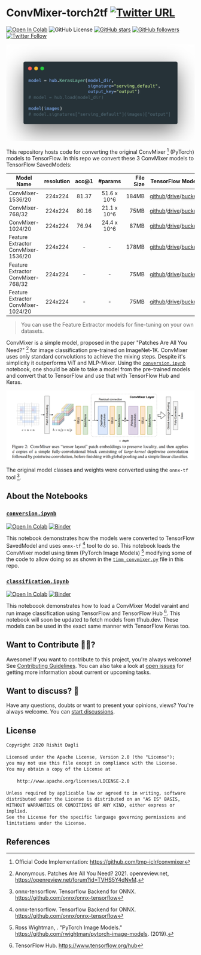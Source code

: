 # ConvMixer-torch2tf [![Twitter URL](https://img.shields.io/twitter/url?style=social&url=https%3A%2F%2Fgithub.com%2FRishit-dagli%2FConvMixer-torch2tf)](https://twitter.com/intent/tweet?text=Wow:&url=https%3A%2F%2Fgithub.com%2FRishit-dagli%2FConvMixer-torch2tf)

[![Open In Colab](https://colab.research.google.com/assets/colab-badge.svg)](https://colab.research.google.com/github/Rishit-dagli/ConvMixer-torch2tf/blob/main/classification.ipynb)
![GitHub License](https://img.shields.io/github/license/Rishit-dagli/ConvMixer-torch2tf)
[![GitHub stars](https://img.shields.io/github/stars/Rishit-dagli/ConvMixer-torch2tf?style=social)](https://github.com/Rishit-dagli/ConvMixer-torch2tf/stargazers)
[![GitHub followers](https://img.shields.io/github/followers/Rishit-dagli?label=Follow&style=social)](https://github.com/Rishit-dagli)
[![Twitter Follow](https://img.shields.io/twitter/follow/rishit_dagli?style=social)](https://twitter.com/intent/follow?screen_name=rishit_dagli)

![](media/example.png)

This repository hosts code for converting the original ConvMixer [^1] (PyTorch) models to TensorFlow. In this repo we convert these 3 ConvMixer models to TensorFlow SavedModels:

| Model Name | resolution | acc@1 | #params | File Size | TensorFlow Model |
|------------|:---:|:---:|:---:|----------:|:--------------:|
| ConvMixer-1536/20 | 224x224 | 81.37 | 51.6 x 10^6 | 184MB | [github](https://github.com/Rishit-dagli/ConvMixer-torch2tf/releases/download/v0.1.0/convmixer_1536_20.tar.gz)/[drive](https://drive.google.com/file/d/1qrzap4vi2KFQTHxf9h_AMbWGvtbP5rIA/view?usp=sharing)/[bucket](https://storage.googleapis.com/convmixer-hubmodels.appspot.com/convmixer_1536_20.tar.gz) |
| ConvMixer-768/32 | 224x224 | 80.16 | 21.1 x 10^6 | 75MB | [github](https://github.com/Rishit-dagli/ConvMixer-torch2tf/releases/download/v0.1.0/convmixer_768_32.tar.gz)/[drive](https://drive.google.com/file/d/1NJgHKjPd3YC8XHypQIs5A05XKd15o0s3/view?usp=sharing)/[bucket](https://storage.googleapis.com/convmixer-hubmodels.appspot.com/convmixer_768_32.tar.gz) |
| ConvMixer-1024/20 | 224x224 | 76.94 | 24.4 x 10^6 | 87MB | [github](https://github.com/Rishit-dagli/ConvMixer-torch2tf/releases/download/v0.1.0/convmixer_1024_20.tar.gz)/[drive](https://drive.google.com/file/d/1--jRgK0KmLtWCJswYtfxSIfEcjAOrJyv/view?usp=sharing)/[bucket](https://storage.googleapis.com/convmixer-hubmodels.appspot.com/convmixer_1024_20.tar.gz) |
| Feature Extractor ConvMixer-1536/20 | 224x224 | - | - | 178MB | [github](https://github.com/Rishit-dagli/ConvMixer-torch2tf/releases/download/v0.1.0/convmixer_1536_20_fe.tar.gz)/[drive](https://drive.google.com/file/d/13s6JB0PVi_8QMnOVnsIW4qFYksRvou7C/view?usp=sharing)/[bucket](https://storage.googleapis.com/convmixer-hubmodels.appspot.com/convmixer_1536_20_fe.tar.gz) |
| Feature Extractor ConvMixer-768/32 | 224x224 | - | - | 75MB | [github](https://github.com/Rishit-dagli/ConvMixer-torch2tf/releases/download/v0.1.0/convmixer_768_32_fe.tar.gz)/[drive](https://drive.google.com/file/d/1n_ebcn50JmZnrfPXuTTSjiabVZeZZO0f/view?usp=sharing)/[bucket](https://storage.googleapis.com/convmixer-hubmodels.appspot.com/convmixer_768_32_fe.tar.gz) |
| Feature Extractor ConvMixer-1024/20 | 224x224 | - | - | 75MB | [github](https://github.com/Rishit-dagli/ConvMixer-torch2tf/releases/download/v0.1.0/convmixer_1024_20_fe.tar.gz)/[drive](https://drive.google.com/file/d/1Y8LO8U9jpizgHRZfXxdspaKra93usldr/view?usp=sharing)/[bucket](https://storage.googleapis.com/convmixer-hubmodels.appspot.com/convmixer_1024_20_fe.tar.gz) |

> You can use the Feature Extractor models for fine-tuning on your own datasets.

ConvMixer is a simple model, proposed in the paper "Patches Are All You Need?" [^2] for image classification pre-trained on ImageNet-1K. ConvMixer uses only standard convolutions to achieve the mixing steps. Despite it's simplicity it outperforms ViT and MLP-Mixer. Using the [`conversion.ipynb`](conversion.ipynb) notebook, one should be able to take a model from the pre-trained models and convert that to TensorFlow and use that with TensorFlow Hub and Keras.

![](media/architecture.png)

The original model classes and weights were converted using the `onnx-tf` tool [^3].

## About the Notebooks

### [`conversion.ipynb`](conversion.ipynb)
[![Open In Colab](https://colab.research.google.com/assets/colab-badge.svg)](https://colab.research.google.com/github/Rishit-dagli/ConvMixer-torch2tf/blob/main/conversion.ipynb)
[![Binder](https://mybinder.org/badge_logo.svg)](https://mybinder.org/v2/gh/Rishit-dagli/ConvMixer-torch2tf/HEAD?labpath=conversion.ipynb)

This notebook demonstrates how the models were converted to TensorFlow SavedModel and uses `onnx-tf` [^3] tool to do so. This notebook loads the ConvMixer model using timm (PyTorch Image Models) [^4] modifying some of the code to allow doing so as shown in the [`timm_convmixer.py`](timm_convmixer.py) file in this repo.

### [`classification.ipynb`](classification.ipynb)
[![Open In Colab](https://colab.research.google.com/assets/colab-badge.svg)](https://colab.research.google.com/github/Rishit-dagli/ConvMixer-torch2tf/blob/main/classification.ipynb)
[![Binder](https://mybinder.org/badge_logo.svg)](https://mybinder.org/v2/gh/Rishit-dagli/ConvMixer-torch2tf/HEAD?labpath=classification.ipynb)

This noteboook demonstrates how to load a ConvMixer Model varaint and run image classification using TensorFlow and TensorFlow Hub [^5]. This notebook will soon be updated to fetch models from tfhub.dev. These models can be used in the exact same manner with TensorFlow Keras too.

## Want to Contribute 🙋‍♂️?

Awesome! If you want to contribute to this project, you're always welcome! See [Contributing Guidelines](CONTRIBUTING.md). You can also take a look at [open issues](https://github.com/Rishit-dagli/ConvMixer-torch2tf/issues) for getting more information about current or upcoming tasks.

## Want to discuss? 💬

Have any questions, doubts or want to present your opinions, views? You're always welcome. You can [start discussions](https://github.com/Rishit-dagli/ConvMixer-torch2tf/discussions).

## License

```
Copyright 2020 Rishit Dagli

Licensed under the Apache License, Version 2.0 (the "License");
you may not use this file except in compliance with the License.
You may obtain a copy of the License at

    http://www.apache.org/licenses/LICENSE-2.0

Unless required by applicable law or agreed to in writing, software
distributed under the License is distributed on an "AS IS" BASIS,
WITHOUT WARRANTIES OR CONDITIONS OF ANY KIND, either express or implied.
See the License for the specific language governing permissions and
limitations under the License.
```

## References

[^1]: Official Code Implementation: https://github.com/tmp-iclr/convmixer
[^2]: Anonymous. Patches Are All You Need? 2021. openreview.net, https://openreview.net/forum?id=TVHS5Y4dNvM.
[^3]: onnx-tensorflow. Tensorflow Backend for ONNX. https://github.com/onnx/onnx-tensorflow
[^4]: Ross Wightman, . "PyTorch Image Models." https://github.com/rwightman/pytorch-image-models. (2019).
[^5]: TensorFlow Hub. https://www.tensorflow.org/hub
